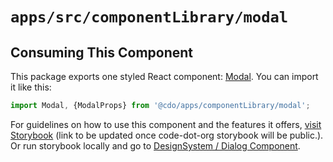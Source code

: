 # `apps/src/componentLibrary/modal`

## Consuming This Component

This package exports one styled React component: [Modal](Modal.tsx).
You can import it like this:

```javascript
import Modal, {ModalProps} from '@cdo/apps/componentLibrary/modal';
```

For guidelines on how to use this component and the features it
offers, [visit Storybook](https://code-dot-org.github.io/dsco_)
(link to be updated once code-dot-org storybook will be public.).
Or run storybook locally and go
to [DesignSystem / Dialog Component](http://localhost:9001/?path=/docs/designsystem-wip-modal--docs).
